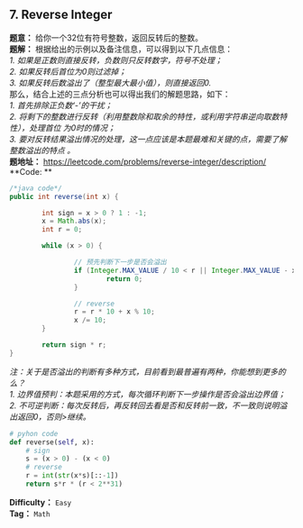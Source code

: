 ## 7. Reverse Integer
**题意：** 给你一个32位有符号整数，返回反转后的整数。     
**题解：** 根据给出的示例以及备注信息，可以得到以下几点信息：     
  *1. 如果是正数则直接反转，负数则只反转数字，符号不处理；*     
  *2. 如果反转后首位为0则过滤掉；*      
  *3. 如果反转后数溢出了（整型最大最小值），则直接返回0.*      
那么，结合上述的三点分析也可以得出我们的解题思路，如下：      
  *1. 首先排除正负数‘-’的干扰；*      
  *2. 将剩下的整数进行反转（利用整数除和取余的特性，或利用字符串逆向取数特性），处理首位
为0时的情况；*        
  *3. 要对反转结果溢出情况的处理，这一点应该是本题最难和关键的点，需要了解整数溢出的特点
。*      
**题地址：** <https://leetcode.com/problems/reverse-integer/description/>       
**Code: **     
```java
/*java code*/
public int reverse(int x) {

        int sign = x > 0 ? 1 : -1;
        x = Math.abs(x);
        int r = 0;

        while (x > 0) {

                // 预先判断下一步是否会溢出
                if (Integer.MAX_VALUE / 10 < r || Integer.MAX_VALUE - x % 10 < r * 10) {
                        return 0;
                }

                // reverse
                r = r * 10 + x % 10;
                x /= 10;
        }

        return sign * r;
}
```
*注：关于是否溢出的判断有多种方式，目前看到最普遍有两种，你能想到更多的么？*       
  *1. 边界值预判：本题采用的方式，每次循环判断下一步操作是否会溢出边界值；*        
  *2. 不可逆判断：每次反转后，再反转回去看是否和反转前一致，不一致则说明溢出返回0，否则>继续。*         

```python
# pyhon code
def reverse(self, x):
    # sign
    s = (x > 0) - (x < 0)
    # reverse
    r = int(str(x*s)[::-1])
    return s*r * (r < 2**31)
```

**Difficulty：** `Easy`      
**Tag：** `Math`     
